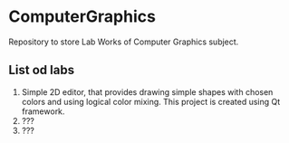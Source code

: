 # ComputerGraphics
Repository to store Lab Works of Computer Graphics subject.

## List od labs
1. Simple 2D editor, that provides drawing simple shapes with chosen colors and using logical color mixing. This project is created
using Qt framework.
2. ???
3. ???
